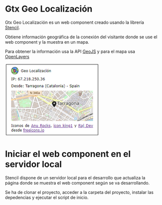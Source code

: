 # Gtx Geo Localización

Gtx Geo Localización es un web component creado usando la librería [Stencil](https://stenciljs.com/).

Obtiene información geográfica de la conexión del visitante donde se use el web component y la muestra en un mapa.

Para obtener la información usa la API [GeoJS](https://www.geojs.io/) y para el mapa usa [OpenLayers](https://openlayers.org/)

![Screenshot](./screenshot.png)

# Iniciar el web component en el servidor local

Stencil dispone de un servidor local para el desarrollo que actualiza la página donde se muestra el web component según se va desarrollando.

Se ha de clonar el proyecto, acceder a la carpeta del proyecto, instalar las depedencias y ejecutar el script de inicio.

